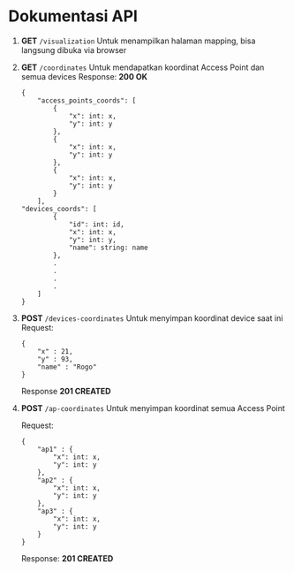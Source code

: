 # Dokumentasi API

1. **GET** `/visualization`
    Untuk menampilkan halaman mapping, bisa langsung dibuka via browser

2. **GET** `/coordinates`
    Untuk mendapatkan koordinat Access Point dan semua devices
    Response: **200 OK**
    ```
    {
        "access_points_coords": [
            {
                "x": int: x,
                "y": int: y
            },
            {
                "x": int: x,
                "y": int: y
            },
            {
                "x": int: x,
                "y": int: y
            }
        ],
    "devices_coords": [
            {
                "id": int: id,
                "x": int: x,
                "y": int: y,
                "name": string: name
            },
            .
            .
            .
            .
        ]
    }
    ```
3. **POST** `/devices-coordinates`
    Untuk menyimpan koordinat device saat ini
    Request:
    ```
    {
    	"x" : 21,
    	"y" : 93,
    	"name" : "Rogo"
    }
    ```
    
    Response **201 CREATED**

4. **POST** `/ap-coordinates`
    Untuk menyimpan koordinat semua Access Point

    Request:
    ```
    {
    	"ap1" : {
    		"x": int: x,
    		"y": int: y
    	},
    	"ap2" : {
    		"x": int: x,
    		"y": int: y
    	},
    	"ap3" : {
    		"x": int: x,
    		"y": int: y
    	}
    }
    ```
    
    Response: **201 CREATED**